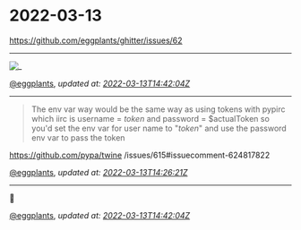 # 2022-03-13

<https://github.com/eggplants/ghitter/issues/62>

---

![_](https://github.githubassets.com/images/mona-loading-default.gif)

[@eggplants](https://github.com/eggplants), *updated at: [2022-03-13T14:42:04Z](https://github.com/eggplants/ghitter/issues/62#issue-1167314579)*

---

>The env var way would be the same way as using tokens with pypirc which iirc is username = _token_ and password = $actualToken so you'd set the env var for user name to "_token_" and use the password env var to pass the token

https://github.com/pypa/twine
/issues/615#issuecomment-624817822

[@eggplants](https://github.com/eggplants), *updated at: [2022-03-13T14:26:21Z](https://github.com/eggplants/ghitter/issues/62#issuecomment-1066113494)*

---

𠇉

[@eggplants](https://github.com/eggplants), *updated at: [2022-03-13T14:42:04Z](https://github.com/eggplants/ghitter/issues/62#issuecomment-1066116428)*
